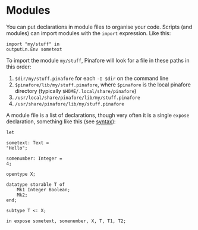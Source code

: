 # Modules

You can put declarations in module files to organise your code.
Scripts (and modules) can import modules with the `import` expression.
Like this:

```pinafore
import "my/stuff" in
outputLn.Env sometext
```

To import the module `my/stuff`, Pinafore will look for a file in these paths in this order:

1. `$dir/my/stuff.pinafore` for each `-I $dir` on the command line
2. `$pinafore/lib/my/stuff.pinafore`, where `$pinafore` is the local pinafore directory (typically `$HOME/.local/share/pinafore`)
3. `/usr/local/share/pinafore/lib/my/stuff.pinafore`
4. `/usr/share/pinafore/lib/my/stuff.pinafore`

A module file is a list of declarations, though very often it is a single `expose` declaration,
something like this (see [syntax](syntax.md)):

```pinafore
let

sometext: Text =
"Hello";

somenumber: Integer =
4;

opentype X;

datatype storable T of
    Mk1 Integer Boolean;
    Mk2;
end;

subtype T <: X;

in expose sometext, somenumber, X, T, T1, T2;
```
